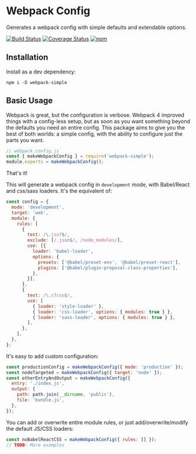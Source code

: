# Webpack Config

Generates a webpack config with simple defaults and extendable options.

[![Build Status](https://travis-ci.com/helloitsjoe/webpack-simple.svg?branch=master)](https://travis-ci.com/helloitsjoe/webpack-simple) 
[![Coverage Status](https://coveralls.io/repos/github/helloitsjoe/webpack-simple/badge.svg?branch=master)](https://coveralls.io/github/helloitsjoe/webpack-simple?branch=master)
[![npm](https://img.shields.io/npm/v/webpack-simple.svg)](https://www.npmjs.com/package/webpack-simple)

## Installation

Install as a dev dependency:

```
npm i -D webpack-simple
```

## Basic Usage

Webpack is great, but the configuration is verbose. Webpack 4 improved things with a config-less setup, but as soon as you want something beyond the defaults you need an entire config. This package aims to give you the best of both worlds: a simple config, with the ability to configure just the parts you want.

```js
// webpack.config.js
const { makeWebpackConfig } = require('webpack-simple');
module.exports = makeWebpackConfig();
```

That's it!

This will generate a webpack config in `development` mode, with Babel/React and css/sass loaders. It's the equivalent of:

```js
const config = {
  mode: 'development',
  target: 'web',
  module: {
    rules: [
      {
        test: /\.jsx?$/,
        exclude: [/.json$/, /node_modules/],
        use: [{
          loader: 'babel-loader',
          options: {
            presets: ['@babel/preset-env', '@babel/preset-react'],
            plugins: ['@babel/plugin-proposal-class-properties'],
          },
        }],
      },
      {
        test: /\.s?css$/,
        use: [
          { loader: 'style-loader' },
          { loader: 'css-loader', options: { modules: true } },
          { loader: 'sass-loader', options: { modules: true } },
        ],
      },
    ],
  },
};
```

It's easy to add custom configuration:

```js
const productionConfig = makeWebpackConfig({ mode: 'production' });
const nodeTargeted = makeWebpackConfig({ target: 'node' });
const otherEntryAndOutput = makeWebpackConfig({
  entry: './index.js',
  output: {
    path: path.join(__dirname, 'public'),
    file: 'bundle.js',
  },
});
```

You can add or overwrite entire module rules, or just add/overwrite/modify the default JS/CSS loaders:

```js
const noBabelReactCSS = makeWebpackConfig({ rules: [] });
// TODO: More examples
```
